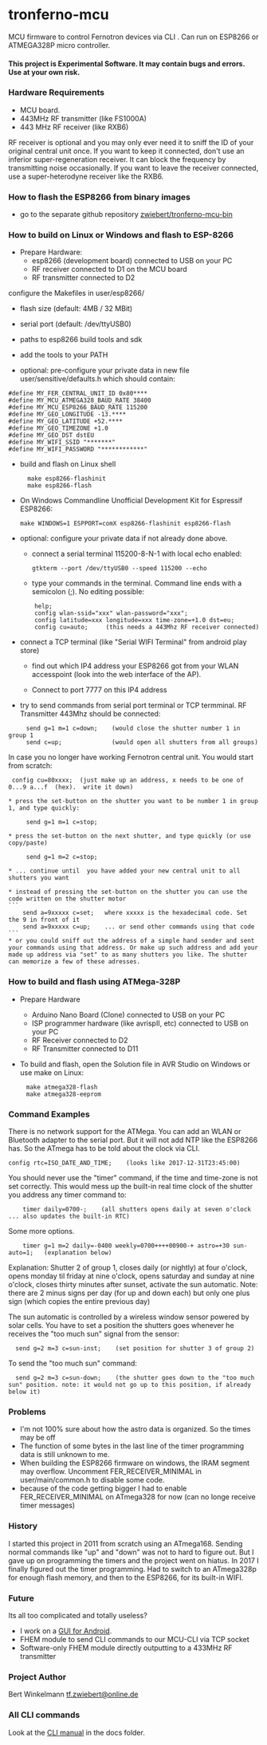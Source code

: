 # tronferno-mcu

MCU firmware to control Fernotron devices via CLI . Can run on ESP8266 or ATMEGA328P micro controller.

#### This project is Experimental Software. It may contain bugs and errors. Use at your own risk.


### Hardware Requirements
 - MCU board.
 - 443MHz RF transmitter (like FS1000A)
 - 443 MHz RF receiver (like RXB6)

RF receiver is optional and you may only ever need it to sniff the ID of your original central unit once.  If you want to keep it connected, don't use an inferior super-regeneration receiver. It can block the frequency by transmitting noise occasionally. If you want to leave the receiver connected, use a super-heterodyne receiver like the RXB6. 


### How to flash the ESP8266 from binary images
   * go to the separate github repository [zwiebert/tronferno-mcu-bin](https://github.com/zwiebert/tronferno-mcu-bin)

### How to build on Linux or Windows and flash to ESP-8266

* Prepare Hardware:
  * esp8266 (development board) connected to USB on your PC
  * RF receiver connected to D1 on the MCU board
  * RF transmitter connected to D2


configure the Makefiles in user/esp8266/
* flash size (default: 4MB / 32 MBit)
* serial port (default: /dev/ttyUSB0)
* paths to esp8266 build tools and sdk
* add the tools to your PATH

* optional: pre-configure your private data in new file user/sensitive/defaults.h which should contain:
```
#define MY_FER_CENTRAL_UNIT_ID 0x80****
#define MY_MCU_ATMEGA328_BAUD_RATE 38400
#define MY_MCU_ESP8266_BAUD_RATE 115200
#define MY_GEO_LONGITUDE -13.****
#define MY_GEO_LATITUDE +52.****
#define MY_GEO_TIMEZONE +1.0
#define MY_GEO_DST dstEU
#define MY_WIFI_SSID "*******"
#define MY_WIFI_PASSWORD "************"
```

* build and flash on Linux shell

        make esp8266-flashinit
        make esp8266-flash
    
 *  On Windows Commandline Unofficial Development Kit for Espressif ESP8266:
   
        make WINDOWS=1 ESPPORT=comX esp8266-flashinit esp8266-flash

* optional: configure your private data if not already done above. 
  * connect a serial terminal 115200-8-N-1 with local echo enabled:
  
        gtkterm --port /dev/ttyUSB0 --speed 115200 --echo
    
  * type your commands in the terminal. Command line ends with a semicolon (;). No editing possible:
  ```
      help;
      config wlan-ssid="xxx" wlan-password="xxx"; 
      config latitude=xxx longitude=xxx time-zone=+1.0 dst=eu;
      config cu=auto;     (this needs a 443Mhz RF receiver connected)
  ```    
* connect a TCP terminal (like "Serial WIFI Terminal" from android play store)

     * find out which IP4 address your ESP8266 got from your WLAN accesspoint (look into the web interface of the AP).
     
     * Connect to port 7777 on this IP4 address 
     


* try to send commands from serial port terminal or TCP termminal.  RF Transmitter 443Mhz should be connected:
```
     send g=1 m=1 c=down;    (would close the shutter number 1 in group 1   
     send c=up;              (would open all shutters from all groups)
```    
     
In case you no longer have working Fernotron central unit. You would start from scratch:
 
     config cu=80xxxx;  (just make up an address, x needs to be one of 0...9 a...f  (hex).  write it down)
    
    * press the set-button on the shutter you want to be number 1 in group 1, and type quickly:
    
         send g=1 m=1 c=stop;
    
    * press the set-button on the next shutter, and type quickly (or use copy/paste)
    
         send g=1 m=2 c=stop;
    
    * ... continue until  you have added your new central unit to all shutters you want
    
    * instead of pressing the set-button on the shutter you can use the code written on the shutter motor 
    ```
        send a=9xxxxx c=set;   where xxxxx is the hexadecimal code. Set the 9 in front of it
        send a=9xxxxx c=up;    ... or send other commands using that code
    ```
    * or you could sniff out the address of a simple hand sender and sent your commands using that address. Or make up such address and add your made up address via "set" to as many shutters you like. The shutter can memorize a few of these adresses.
    
 ### How to build and flash using ATMega-328P
 
 * Prepare Hardware 
    * Arduino Nano Board (Clone)  connected to USB on your PC
    * ISP programmer hardware (like avrispII, etc) connected to USB on your PC
    * RF Receiver connected to D2
    * RF Transmitter connected to D11
    
  * To build and flash, open the Solution file in AVR Studio on Windows or use make on Linux:
  ```
       make atmega328-flash
       make atmega328-eeprom
  ```

### Command Examples

There is no network support for the ATMega. You can add an WLAN or Bluetooth adapter to the serial port. But it will not add NTP like the ESP8266 has.  So the ATmega has to be told about the clock via CLI.

    config rtc=ISO_DATE_AND_TIME;    (looks like 2017-12-31T23:45:00)

You should never use the "timer" command, if the time and time-zone is not set correctly.  This would mess up the built-in real time clock of the shutter you address any timer command to:
```
    timer daily=0700-;    (all shutters opens daily at seven o'clock ... also updates the built-in RTC)
``` 
Some more options. 

```      
    timer g=1 m=2 daily=-0400 weekly=0700++++00900-+ astro=+30 sun-auto=1;   (explanation below)
 ```
 
Explanation: Shutter 2 of group 1, closes daily (or nightly) at four o'clock, opens monday til friday at nine o'clock, opens saturday and sunday at nine o'clock, closes thirty minutes after sunset, activate the sun automatic. Note: there are 2 minus signs per day (for up and down each) but only one plus sign (which copies the entire previous day)
 
       
The sun automatic is controlled by a wireless window sensor powered by solar cells. You have to set a position the shutters goes whenever he receives the "too much sun" signal from the sensor:

      send g=2 m=3 c=sun-inst;    (set position for shutter 3 of group 2)

To send the "too much sun" command:

      send g=2 m=3 c=sun-down;    (the shutter goes down to the "too much sun" position. note: it would not go up to this position, if already below it)
      
      

### Problems
 * I'm not 100% sure about how the astro data is organized. So the times may be off
 * The function of some bytes in the last line of the timer programming data is still unknown to me.
 * When building the ESP8266 firmware on windows, the IRAM segment may overflow. Uncomment FER_RECEIVER_MINIMAL in user/main/common.h to disable some code. 
 * because of the code getting bigger I had to enable FER_RECEIVER_MINIMAL on ATmega328 for now (can no longe receive timer messages)

### History
I started this project in 2011 from scratch using an ATmega168. Sending normal commands like "up" and "down" was not to hard to figure out. But I gave up on programming the timers and the project went on hiatus. In 2017 I finally figured out the timer programming.  Had to switch to an ATmega328p for enough flash memory, and then to the ESP8266, for its built-in WIFI.   

### Future
Its all too complicated and totally useless?
  * I work on a [GUI for Android](https://github.com/zwiebert/tronferno-andro).
  * FHEM module to send CLI commands to our MCU-CLI via TCP socket
  * Software-only FHEM module directly outputting to a 433MHz RF transmitter
  
### Project Author

Bert Winkelmann <tf.zwiebert@online.de>

### All CLI commands

Look at the [CLI manual](https://github.com/zwiebert/tronferno-mcu/docs/CLI.md) in the docs folder.

